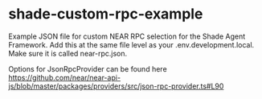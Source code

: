 # shade-custom-rpc-example

Example JSON file for custom NEAR RPC selection for the Shade Agent Framework. Add this at the same file level as your .env.development.local. Make sure it is called near-rpc.json.

Options for JsonRpcProvider can be found here https://github.com/near/near-api-js/blob/master/packages/providers/src/json-rpc-provider.ts#L90
